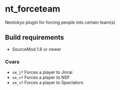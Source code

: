 # nt_forceteam
Neotokyo plugin for forcing people into certain team(s)

## Build requirements
* SourceMod 1.8 or newer

### Cvars
* `sm_jf` Forces a player to Jinrai
* `sm_nf` Forces a player to NSF
*  `sm_sf` Forces a player to Spectators

